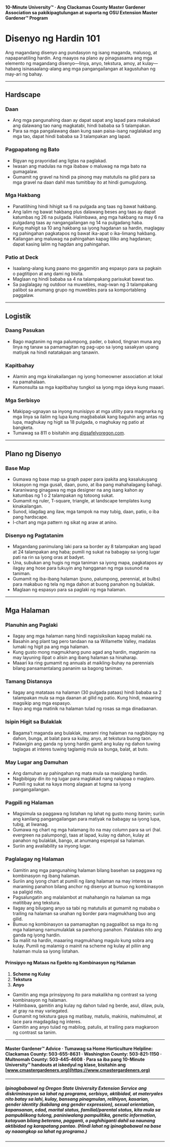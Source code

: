 #### 10-Minute University™ · Ang Clackamas County Master Gardener Association sa pakikipagtulungan at suporta ng OSU Extension Master Gardener™ Program

# Disenyo ng Hardin 101

Ang magandang disenyo ang pundasyon ng isang maganda, malusog, at napapanatiling hardin. Ang maayos na plano ay pinagsasama ang mga elemento ng magandang disenyo—linya, anyo, tekstura, amoy, at kulay—habang isinasaalang-alang ang mga pangangailangan at kagustuhan ng may-ari ng bahay.

---

## Hardscape

### Daan

- Ang mga pangunahing daan ay dapat sapat ang lapad para makalakad ang dalawang tao nang magkatabi, hindi bababa sa 5 talampakan.
- Para sa mga pangalawang daan kung saan paisa-isang naglalakad ang mga tao, dapat hindi bababa sa 3 talampakan ang lapad.

### Pagpapatong ng Bato

- Bigyan ng prayoridad ang ligtas na paglakad.
- Iwasan ang madulas na mga ibabaw o maluwag na mga bato na gumagalaw.
- Gumamit ng gravel na hindi pa pinong may matutulis na gilid para sa mga gravel na daan dahil mas tumitibay ito at hindi gumugulong.

### Mga Hakbang

- Panatilihing hindi hihigit sa 6 na pulgada ang taas ng bawat hakbang.
- Ang lalim ng bawat hakbang plus dalawang beses ang taas ay dapat katumbas ng 26 na pulgada. Halimbawa, ang mga hakbang na may 6 na pulgadang taas ay nangangailangan ng 14 na pulgadang haba.
- Kung mahigit sa 10 ang hakbang sa iyong hagdanan sa hardin, maglagay ng pahingahan pagkatapos ng bawat ika-apat o ika-limang hakbang.
- Kailangan ang maluwag na pahingahan kapag liliko ang hagdanan; dapat kasing lalim ng hagdan ang pahingahan.

### Patio at Deck

- Isaalang-alang kung paano mo gagamitin ang espasyo para sa pagkain o pagtitipon at ang dami ng bisita.
- Maglaan ng hindi bababa sa 4 na talampakang parisukat bawat tao.
- Sa paglalagay ng outdoor na muwebles, mag-iwan ng 3 talampakang palibot sa anumang grupo ng muwebles para sa komportableng paggalaw.

---

## Logistik

### Daang Pasukan

- Bago magtanim ng mga palumpong, pader, o bakod, tingnan muna ang linya ng tanaw sa pamamagitan ng pag-upo sa iyong sasakyan upang matiyak na hindi natatakpan ang tanawin.

### Kapitbahay

- Alamin ang mga kinakailangan ng iyong homeowner association at lokal na pamahalaan.
- Kumonsulta sa mga kapitbahay tungkol sa iyong mga ideya kung maaari.

### Mga Serbisyo

- Makipag-ugnayan sa inyong munisipyo at mga utility para magmarka ng mga linya sa ilalim ng lupa kung magbabalak kang baguhin ang antas ng lupa, maghukay ng higit sa 18 pulgada, o maghukay ng patio at bangketa.
- Tumawag sa 811 o bisitahin ang [digsafelyoregon.com](https://digsafelyoregon.com).

---

## Plano ng Disenyo

### Base Map

- Gumawa ng base map sa graph paper para ipakita ang kasalukuyang lokasyon ng mga gusali, daan, puno, at iba pang mahahalagang bahagi.
- Karaniwang ginagawa ng mga designer na ang isang kahon ay katumbas ng 1 o 2 talampakan ng totoong sukat.
- Gumamit ng ruler, T-square, triangle, at landscape templates kung kinakailangan.
- Sunod, idagdag ang ilaw, mga tampok na may tubig, daan, patio, o iba pang hardscape.
- I-chart ang mga pattern ng sikat ng araw at anino.

### Disenyo ng Pagtatanim

- Magandang panimulang laki para sa border ay 8 talampakan ang lapad at 24 talampakan ang haba; pumili ng sukat na babagay sa iyong lugar pati na rin sa iyong oras at badyet.
- Una, subukan ang hugis ng mga taniman sa iyong mapa, pagkatapos ay ilagay ang hose para tukuyin ang hangganan ng mga susunod na taniman.
- Gumamit ng iba-ibang halaman (puno, palumpong, perennial, at bulbs) para makabuo ng tela ng mga dahon at buong panahon ng bulaklak.
- Maglaan ng espasyo para sa paglaki ng mga halaman.

---

## Mga Halaman

### Planuhin ang Paglaki

- Ilagay ang mga halaman nang hindi nagsisiksikan kapag malaki na.
- Basahin ang plant tag pero tandaan na sa Willamette Valley, madalas lumaki ng higit pa ang mga halaman.
- Kung gusto mong magmukhang puno agad ang hardin, magtanim na may layuning ilipat o alisin ang ibang halaman sa hinaharap.
- Maaari ka ring gumamit ng annuals at maikling-buhay na perennials bilang pansamantalang pananim sa bagong taniman.

### Tamang Distansya

- Ilagay ang matataas na halaman (30 pulgada pataas) hindi bababa sa 2 talampakan mula sa mga daanan at gilid ng patio. Kung hindi, maaaring magsikip ang mga espasyo.
- Ilayo ang mga matinik na halaman tulad ng rosas sa mga dinadaanan.

### Isipin Higit sa Bulaklak

- Bagama’t maganda ang bulaklak, marami ring halaman na nagbibigay ng dahon, bunga, at balat para sa kulay, anyo, at tekstura buong taon.
- Palawigin ang ganda ng iyong hardin gamit ang kulay ng dahon tuwing taglagas at interes tuwing taglamig mula sa bunga, balat, at buto.

### May Lugar ang Damuhan

- Ang damuhan ay pahingahan ng mata mula sa masiglang hardin.
- Nagbibigay din ito ng lugar para maglakad nang nakapaa o maglaro.
- Pumili ng sukat na kaya mong alagaan at tugma sa iyong pangangailangan.

### Pagpili ng Halaman

- Magsimula sa paggawa ng listahan ng lahat ng gusto mong itanim; suriin ang kanilang pangangailangan para matiyak na babagay sa iyong lupa, tubig, at liwanag.
- Gumawa ng chart ng mga halamang ito na may column para sa uri (hal. evergreen na palumpong), taas at lapad, kulay ng dahon, kulay at panahon ng bulaklak, bango, at anumang espesyal sa halaman.
- Suriin ang availability sa inyong lugar.

### Paglalagay ng Halaman

- Gamitin ang mga pangunahing halaman bilang basehan sa paggawa ng kombinasyon ng ibang halaman.
- Suriin ang iyong chart at pumili ng ilang halaman na may interes sa maraming panahon bilang anchor ng disenyo at bumuo ng kombinasyon sa paligid nito.
- Pagsalungatin ang malalambot at mahahangin na halaman sa mga matitibay ang tekstura.
- Ilagay ang bilugang anyo sa tabi ng matutulis at gumamit ng mababa o trailing na halaman sa unahan ng border para magmukhang buo ang gilid.
- Bumuo ng kombinasyon sa pamamagitan ng pagpalibot sa mga ito ng mga halamang namumulaklak sa parehong panahon. Palalakas nito ang ganda ng iyong hardin.
- Sa maliit na hardin, maaaring magmukhang magulo kung sobra ang kulay. Pumili ng malamig o mainit na scheme ng kulay at piliin ang halaman mula sa iyong listahan.

#### Prinsipyo ng Mataas na Epekto ng Kombinasyon ng Halaman

1. **Scheme ng Kulay**
2. **Tekstura**
3. **Anyo**

- Gamitin ang mga prinsipyong ito para makalikha ng contrast sa iyong kombinasyon ng halaman.
- Halimbawa, gamitin ang kulay ng dahon tulad ng berde, asul, dilaw, pula, at gray na may variegated.
- Gumamit ng tekstura gaya ng matibay, matulis, makinis, mahimulmol, at lace para magdagdag ng interes.
- Gamitin ang anyo tulad ng mabilog, patulis, at trailing para magkaroon ng contrast sa tanim.

---

#### Master Gardener™ Advice · Tumawag sa Home Horticulture Helpline: Clackamas County: 503-655-8631 · Washington County: 503-821-1150 · Multnomah County: 503-445-4608 · Para sa iba pang 10-Minute University™ handouts at iskedyul ng klase, bisitahin ang [www.cmastergardeners.org](https://www.cmastergardeners.org)

---

##### Ipinagbabawal ng Oregon State University Extension Service ang diskriminasyon sa lahat ng programa, serbisyo, aktibidad, at materyales nito batay sa lahi, kulay, bansang pinagmulan, relihiyon, kasarian, gender identity (kabilang ang gender expression), sexual orientation, kapansanan, edad, marital status, familial/parental status, kita mula sa pampublikong tulong, paniniwalang pampulitika, genetic information, katayuan bilang beterano, pagganti, o paghihiganti dahil sa naunang aktibidad ng karapatang pantao. (Hindi lahat ng ipinagbabawal na base ay naaangkop sa lahat ng programa.)
---